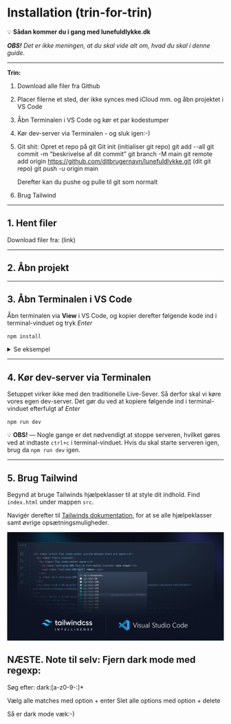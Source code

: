 # Installation (trin-for-trin)

💡 **Sådan kommer du i gang med lunefuldlykke.dk**

**_OBS!_** _Det er ikke meningen, at du skal vide alt om, hvad du skal i denne guide._

---

**Trin:**

1. Download alle filer fra Github
2. Placer filerne et sted, der ikke synces med iCloud mm. og åbn projektet i VS Code
3. Åbn Terminalen i VS Code og kør et par kodestumper
4. Kør dev-server via Terminalen - og sluk igen:-)
6. Git shit: 
    Opret et repo på git
    Git init (initialiser git repo)
    git add --all
    git commit -m “beskrivelse af dit commit”
    git branch -M main
    git remote add origin https://github.com/ditbrugernavn/lunefuldlykke.git (dit git repo)
    git push -u origin main

    Derefter kan du pushe og pulle til git som normalt
5. Brug Tailwind

---

## 1. Hent filer

Download filer fra: (link)

---

## 2. Åbn projekt



---

## 3. Åbn Terminalen i VS Code

Åbn terminalen via **View** i VS Code, og kopier derefter følgende kode ind i terminal-vinduet og tryk _Enter_

```
npm install
```

<details>
    <summary>Se eksempel</summary>

![SCR-20220119-lgw.png](/README/SCR-20220119-lgw.png)
![npm-i.jpg](/README/npm-i.jpg)

</details>

---

## 4. Kør dev-server via Terminalen

Setuppet virker ikke med den traditionelle Live-Sever. Så derfor skal vi køre vores egen dev-server. Det gør du ved at kopiere følgende ind i terminal-vinduet efterfulgt af _Enter_

```
npm run dev
```

💡 **OBS!** — Nogle gange er det nødvendigt at stoppe serveren, hvilket gøres ved at indtaste `ctrl+c` i terminal-vinduet.
Hvis du skal starte serveren igen, brug da `npm run dev` igen.

---

## 5. Brug Tailwind

Begynd at bruge Tailwinds hjælpeklasser til at style dit indhold. Find `index.html` under mappen `src`.

Navigér derefter til [Tailwinds dokumentation](https://tailwindcss.com/docs/), for at se alle hjælpeklasser samt øvrige opsætningsmuligheder.

![Untitled](/README/Untitled.png)

## NÆSTE. Note til selv: Fjern dark mode med regexp:
Søg efter:
dark:[a-z0-9-:]*

Vælg alle matches med option + enter
Slet alle options med option + delete

Så er dark mode væk:-) 